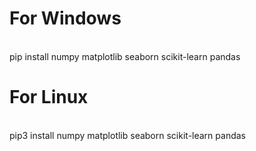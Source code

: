 # For Windows
</br>
pip install numpy matplotlib seaborn scikit-learn pandas

# For Linux
</br>
pip3 install numpy matplotlib seaborn scikit-learn pandas
